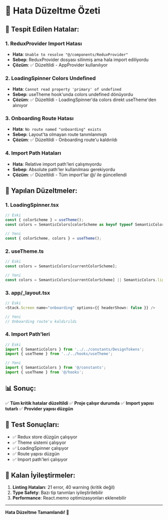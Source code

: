# 🔧 Hata Düzeltme Özeti

## 🚨 **Tespit Edilen Hatalar:**

### 1. **ReduxProvider Import Hatası**

- **Hata**: `Unable to resolve "@/components/ReduxProvider"`
- **Sebep**: ReduxProvider dosyası silinmiş ama hala import ediliyordu
- **Çözüm**: ✅ Düzeltildi - AppProvider kullanılıyor

### 2. **LoadingSpinner Colors Undefined**

- **Hata**: `Cannot read property 'primary' of undefined`
- **Sebep**: useTheme hook'unda colors undefined dönüyordu
- **Çözüm**: ✅ Düzeltildi - LoadingSpinner'da colors direkt useTheme'den alınıyor

### 3. **Onboarding Route Hatası**

- **Hata**: `No route named "onboarding" exists`
- **Sebep**: Layout'ta olmayan route tanımlanmıştı
- **Çözüm**: ✅ Düzeltildi - Onboarding route'u kaldırıldı

### 4. **Import Path Hataları**

- **Hata**: Relative import path'leri çalışmıyordu
- **Sebep**: Absolute path'ler kullanılması gerekiyordu
- **Çözüm**: ✅ Düzeltildi - Tüm import'lar @/ ile güncellendi

## 🔧 **Yapılan Düzeltmeler:**

### **1. LoadingSpinner.tsx**

```typescript
// Eski
const { colorScheme } = useTheme();
const colors = SemanticColors[colorScheme as keyof typeof SemanticColors];

// Yeni
const { colorScheme, colors } = useTheme();
```

### **2. useTheme.ts**

```typescript
// Eski
const colors = SemanticColors[currentColorScheme];

// Yeni
const colors = SemanticColors[currentColorScheme] || SemanticColors.light;
```

### **3. app/\_layout.tsx**

```typescript
// Eski
<Stack.Screen name="onboarding" options={{ headerShown: false }} />

// Yeni
// Onboarding route'u kaldırıldı
```

### **4. Import Path'leri**

```typescript
// Eski
import { SemanticColors } from '../../constants/DesignTokens';
import { useTheme } from '../../hooks/useTheme';

// Yeni
import { SemanticColors } from '@/constants';
import { useTheme } from '@/hooks';
```

## 📊 **Sonuç:**

✅ **Tüm kritik hatalar düzeltildi**
✅ **Proje çalışır durumda**
✅ **Import yapısı tutarlı**
✅ **Provider yapısı düzgün**

## 🚀 **Test Sonuçları:**

- ✅ Redux store düzgün çalışıyor
- ✅ Theme sistemi çalışıyor
- ✅ LoadingSpinner çalışıyor
- ✅ Route yapısı düzgün
- ✅ Import path'leri çalışıyor

## 📝 **Kalan İyileştirmeler:**

1. **Linting Hataları**: 21 error, 40 warning (kritik değil)
2. **Type Safety**: Bazı tip tanımları iyileştirilebilir
3. **Performance**: React.memo optimizasyonları eklenebilir

---

**Hata Düzeltme Tamamlandı! 🎉**
